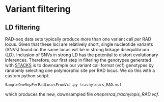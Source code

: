# Variant filtering
## LD filtering
RAD-seq data sets typically produce more than one variant call per RAD locus. Given that these loci are relatively short, single nucleotide variants (SNVs) found on the same locus will be in strong linkage disequilibrium (LD). Inclusion of SNVs in strong LD has the potential to distort evolutionary inferences. Therefore, our first step in filtering the genotypes generated with [STACKS](https://catchenlab.life.illinois.edu/stacks/) is to downsample our variant call format (vcf) genotypes by randomly selecting one polymorphic site per RAD locus. We do this with a custom python script:

```bash
SampleOneSnpPerRadLocusFromVcf.py trachylepis_RAD.vcf
```
which produces the new, downsampled file *oneperrad_trachylepis_RAD.vcf*.


